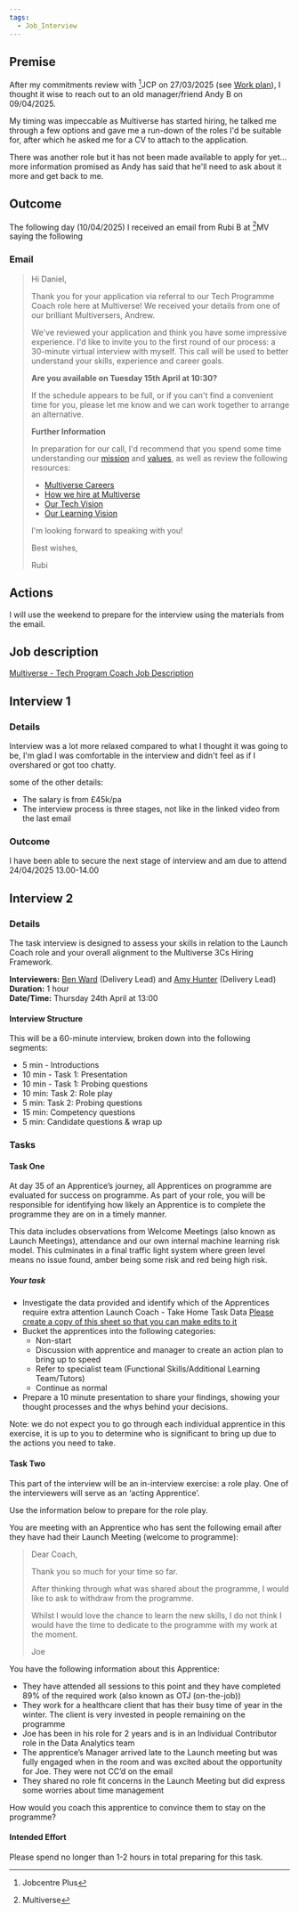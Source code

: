 ```yaml
---
tags:
  - Job_Interview
---
```

## Premise
After my commitments review with [^1]JCP on 27/03/2025 (see [Work plan](../Commitments/Work%20plan.md)), I thought it wise to reach out to an old manager/friend Andy B on 09/04/2025. 

My timing was impeccable as Multiverse has started hiring, he talked me through a few options and gave me a run-down of the roles I'd be suitable for, after which he asked me for a CV to attach to the application. 

There was another role but it has not been made available to apply for yet... more information promised as Andy has said that he'll need to ask about it more and get back to me.
## Outcome
The following day (10/04/2025) I received an email from Rubi B at [^2]MV saying the following
### Email

> Hi Daniel,
> 
> Thank you for your application via referral to our Tech Programme Coach role here at Multiverse! We received your details from one of our brilliant Multiversers, Andrew.
> 
> We've reviewed your application and think you have some impressive experience. I'd like to invite you to the first round of our process: a 30-minute virtual interview with myself. This call will be used to better understand your skills, experience and career goals.
> 
> **Are you available on Tuesday 15th April at 10:30?**
> 
> If the schedule appears to be full, or if you can't find a convenient time for you, please let me know and we can work together to arrange an alternative.
> 
> **Further Information**
> 
> In preparation for our call, I'd recommend that you spend some time understanding our [mission](https://www.multiverse.io/en-GB/about) and [values](https://www.multiverse.io/en-GB/blog/our-multiverse-values), as well as review the following resources:
> 
> - [Multiverse Careers](https://www.multiverse.io/en-GB/careers)
> - [How we hire at Multiverse](https://youtu.be/M5GlmYY-S8U?si=zP1dtOojGUZN65kn)
> - [Our Tech Vision](https://www.youtube.com/watch?v=80tsGkqmfbE)
> - [Our Learning Vision](https://www.youtube.com/watch?v=-vfVSpO3GQI)
> 
> I'm looking forward to speaking with you!
> 
> Best wishes,
> 
> Rubi


## Actions
I will use the weekend to prepare for the interview using the materials from the email.

## Job description
[Multiverse - Tech Program Coach Job Description](Job%20Descriptions/Multiverse%20-%20Tech%20Program%20Coach%20Job%20Description.md)

[^1]: Jobcentre Plus

[^2]: Multiverse

## Interview 1
### Details
Interview was a lot more relaxed compared to what I thought it was going to be, I'm glad I was comfortable in the interview and didn't feel as if I overshared or got too chatty.

some of the other details:
- The salary is from £45k/pa
- The interview process is three stages, not like in the linked video from the last email

### Outcome
I have been able to secure the next stage of interview and am due to attend 24/04/2025 13.00-14.00

## Interview 2

### Details

The task interview is designed to assess your skills in relation to the Launch Coach role and your overall alignment to the Multiverse 3Cs Hiring Framework.

**Interviewers:** [Ben Ward](https://www.linkedin.com/in/ben-ward-91353217b/) (Delivery Lead) and [Amy Hunter](https://www.linkedin.com/in/amy-hunter-n%C3%A9e-cawthrow-a6360495/) (Delivery Lead)  
**Duration:** 1 hour  
**Date/Time:** Thursday 24th April at 13:00
#### Interview Structure

This will be a 60-minute interview, broken down into the following segments:

- 5 min - Introductions
- 10 min - Task 1: Presentation
- 10 min - Task 1: Probing questions
- 10 min: Task 2: Role play
- 5 min: Task 2: Probing questions
- 15 min: Competency questions
- 5 min: Candidate questions & wrap up

### Tasks

#### Task One

At day 35 of an Apprentice’s journey, all Apprentices on programme are evaluated for success on programme. As part of your role, you will be responsible for identifying how likely an Apprentice is to complete the programme they are on in a timely manner.

This data includes observations from Welcome Meetings (also known as Launch Meetings), attendance and our own internal machine learning risk model. This culminates in a final traffic light system where green level means no issue found, amber being some risk and red being high risk.

##### Your task
- Investigate the data provided and identify which of the Apprentices require extra attention Launch Coach - Take Home Task Data [Please create a copy of this sheet so that you can make edits to it](#Task)
- Bucket the apprentices into the following categories:
	- Non-start
	- Discussion with apprentice and manager to create an action plan to bring up to speed
	- Refer to specialist team (Functional Skills/Additional Learning Team/Tutors)
	- Continue as normal
- Prepare a 10 minute presentation to share your findings, showing your thought processes and the whys behind your decisions.

Note: we do not expect you to go through each individual apprentice in this exercise, it is up to you to determine who is significant to bring up due to the actions you need to take.

#### Task Two

This part of the interview will be an in-interview exercise: a role play. One of the interviewers will serve as an ‘acting Apprentice’. 

Use the information below to prepare for the role play. 

You are meeting with an Apprentice who has sent the following email after they have had their Launch Meeting (welcome to programme):

> Dear Coach,
> 
> Thank you so much for your time so far. 
> 
> After thinking through what was shared about the programme, I would like to ask to withdraw from the programme. 
> 
> Whilst I would love the chance to learn the new skills, I do not think I would have the time to dedicate to the programme with my work at the moment.
> 
> Joe

You have the following information about this Apprentice:
- They have attended all sessions to this point and they have completed 89% of the required work (also known as OTJ (on-the-job))
- They work for a healthcare client that has their busy time of year in the winter. The client is very invested in people remaining on the programme
- Joe has been in his role for 2 years and is in an Individual Contributor role in the Data Analytics team
- The apprentice’s Manager arrived late to the Launch meeting but was fully engaged when in the room and was excited about the opportunity for Joe. They were not CC’d on the email
- They shared no role fit concerns in the Launch Meeting but did express some worries about time management

How would you coach this apprentice to convince them to stay on the programme?

#### Intended Effort
Please spend no longer than 1-2 hours in total preparing for this task.